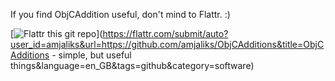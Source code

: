If you find ObjCAddition useful, don't mind to Flattr. :)

[![Flattr this git repo](http://api.flattr.com/button/flattr-badge-large.png)](https://flattr.com/submit/auto?user_id=amjaliks&url=https://github.com/amjaliks/ObjCAdditions&title=ObjCAdditions - simple, but useful things&language=en_GB&tags=github&category=software) 

